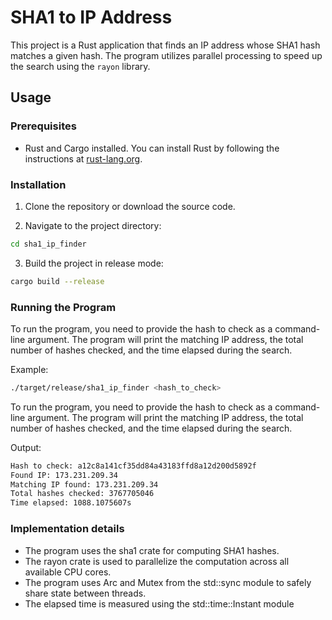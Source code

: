 # SHA1 to IP Address

This project is a Rust application that finds an IP address whose SHA1 hash matches a given hash. The program utilizes parallel processing to speed up the search using the `rayon` library.

## Usage

### Prerequisites

- Rust and Cargo installed. You can install Rust by following the instructions at [rust-lang.org](https://www.rust-lang.org/tools/install).

### Installation

1. Clone the repository or download the source code.

2. Navigate to the project directory:

```sh
cd sha1_ip_finder
```

3. Build the project in release mode:

```sh
cargo build --release
```

### Running the Program
To run the program, you need to provide the hash to check as a command-line argument. The program will print the matching IP address, the total number of hashes checked, and the time elapsed during the search.

Example:
```sh
./target/release/sha1_ip_finder <hash_to_check>
```

To run the program, you need to provide the hash to check as a command-line argument. The program will print the matching IP address, the total number of hashes checked, and the time elapsed during the search.

Output:
```sh
Hash to check: a12c8a141cf35dd84a43183ffd8a12d200d5892f
Found IP: 173.231.209.34
Matching IP found: 173.231.209.34
Total hashes checked: 3767705046
Time elapsed: 1088.1075607s
```

### Implementation details
* The program uses the sha1 crate for computing SHA1 hashes.
* The rayon crate is used to parallelize the computation across all available CPU cores.
* The program uses Arc and Mutex from the std::sync module to safely share state between threads.
* The elapsed time is measured using the std::time::Instant module
